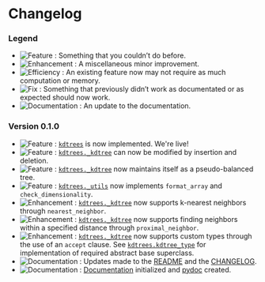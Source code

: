# Changelog

### Legend

- ![Feature](https://img.shields.io/badge/-Feature-brightgreen) : Something that you couldn’t do before.
- ![Enhancement](https://img.shields.io/badge/-Enhancement-yellow) : A miscellaneous minor improvement.
- ![Efficiency](https://img.shields.io/badge/-Efficiency-blue) : An existing feature now may not require as much computation or memory.
- ![Fix](https://img.shields.io/badge/-Fix-red) : Something that previously didn’t work as documentated or as expected should now work.
- ![Documentation](https://img.shields.io/badge/-Documentation-orange) : An update to the documentation.

### Version 0.1.0

- ![Feature](https://img.shields.io/badge/-Feature-brightgreen) : [```kdtrees```](https://github.com/paradoxysm/kdtrees/) is now implemented. We're live!
- ![Feature](https://img.shields.io/badge/-Feature-brightgreen) : [```kdtrees._kdtree```](https://github.com/paradoxysm/kdtrees/tree/master/kdtrees/_kdtree.py) can now be modified by insertion and deletion.
- ![Feature](https://img.shields.io/badge/-Feature-brightgreen) : [```kdtrees._kdtree```](https://github.com/paradoxysm/kdtrees/tree/master/kdtrees/_kdtree.py) now maintains itself as a pseudo-balanced tree.
- ![Feature](https://img.shields.io/badge/-Feature-brightgreen) : [```kdtrees._utils```](https://github.com/paradoxysm/kdtrees/tree/master/kdtrees/_utils.py) now implements ```format_array``` and ```check_dimensionality```.
- ![Enhancement](https://img.shields.io/badge/-Enhancement-yellow) : [```kdtrees._kdtree```](https://github.com/paradoxysm/kdtrees/tree/master/kdtrees/_kdtree.py) now supports k-nearest neighbors through ```nearest_neighbor```.
- ![Enhancement](https://img.shields.io/badge/-Enhancement-yellow) : [```kdtrees._kdtree```](https://github.com/paradoxysm/kdtrees/tree/master/kdtrees/_kdtree.py) now supports finding neighbors within a specified distance through ```proximal_neighbor```.
- ![Enhancement](https://img.shields.io/badge/-Enhancement-yellow) : [```kdtrees._kdtree```](https://github.com/paradoxysm/kdtrees/tree/master/kdtrees/_kdtree.py) now supports custom types through the use of an `accept` clause. See [```kdtrees.kdtree_type```](https://github.com/paradoxysm/kdtrees/tree/master/kdtrees/kdtree_type.py) for implementation of required abstract base superclass.
- ![Documentation](https://img.shields.io/badge/-Documentation-orange) : Updates made to the [README](https://github.com/paradoxysm/kdtrees/tree/master/README.md) and the [CHANGELOG](https://github.com/paradoxysm/kdtrees/tree/master/CHANGES.md).
- ![Documentation](https://img.shields.io/badge/-Documentation-orange) : [Documentation](https://github.com/paradoxysm/kdtrees/tree/master/doc) initialized and [pydoc](https://github.com/paradoxysm/kdtrees/tree/master/doc/pydoc) created.
